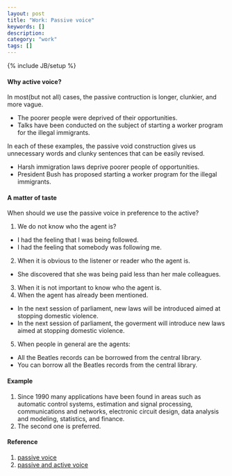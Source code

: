 ```yaml
---
layout: post
title: "Work: Passive voice"
keywords: []
description: 
category: "work"
tags: []
---
```

{% include JB/setup %}

#### Why active voice?
In most(but not all) cases, the passive contruction is longer, clunkier, and more vague.

- The poorer people were deprived of their opportunities.
- Talks have been conducted on the subject of starting a worker program for the illegal immigrants.

In each of these examples, the passive void construction gives us unnecessary words and clunky sentences that can be easily revised.
- Harsh immigration laws deprive poorer people of opportunities.
- President Bush has proposed starting a worker program for the illegal immigrants.



#### A matter of taste
When should we use the passive voice in preference to the active?

1. We do not know who the agent is?
- I had the feeling that I was being followed.
- I had the feeling that somebody was following me.

2. When it is obvious to the listener or reader who the agent is.
- She discovered that she was being paid less than her male colleagues.

3. When it is not important to know who the agent is.
4. When the agent has already been mentioned.
- In the next session of parliament, new laws will be introduced aimed at
  stopping domestic violence.
- In the next session of parliament, the goverment will introduce new laws
  aimed at stopping domestic violence.

5. When people in general are the agents:
- All the Beatles records can be borrowed from the central library.
- You can borrow all the Beatles records from the central library.


#### Example
1. Since 1990 many applications have been found in areas such as automatic
   control systems, estimation and signal processing, communications and
   networks, electronic circuit design, data analysis and modeling, statistics,
   and finance.
2. The second one is preferred.

#### Reference
1. [passive voice](https://www.bbc.co.uk/worldservice/learningenglish/grammar/learnit/learnitv65.shtml#:~:text=The%20passive%20voice%20is%20used,the%20object%20of%20the%20verb.)
2. [passive and active voice](https://www.dailywritingtips.com/passive-vs-active-voice/)




